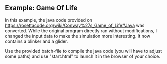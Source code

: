 ## Example: Game Of Life 

In this example, the java code provided on
https://rosettacode.org/wiki/Conway%27s_Game_of_Life#Java
was converted.
While the original program directly ran without modifications,
I changed the input data to make the simulation more interesting.
It now contains a blinker and a glider.

Use the provided batch-file to compile the java code (you will have to adjust some paths)
and use "start.html" to launch it in the browser of your choice.
